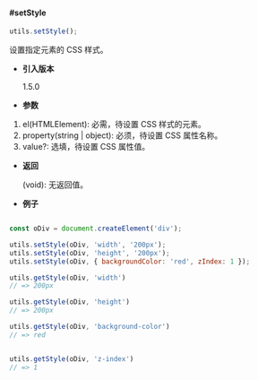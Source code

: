 #### #setStyle

```javascript
utils.setStyle();
```

设置指定元素的 CSS 样式。

- **引入版本**

    1.5.0

- **参数**

1. el(HTMLElement): 必需，待设置 CSS 样式的元素。
2. property(string | object): 必须，待设置 CSS 属性名称。
3. value?: 选填，待设置 CSS 属性值。

- **返回**

    (void): 无返回值。

- **例子**

```javascript

const oDiv = document.createElement('div');

utils.setStyle(oDiv, 'width', '200px');
utils.setStyle(oDiv, 'height', '200px');
utils.setStyle(oDiv, { backgroundColor: 'red', zIndex: 1 });

utils.getStyle(oDiv, 'width')
// => 200px

utils.getStyle(oDiv, 'height')
// => 200px

utils.getStyle(oDiv, 'background-color')
// => red


utils.getStyle(oDiv, 'z-index')
// => 1

```
